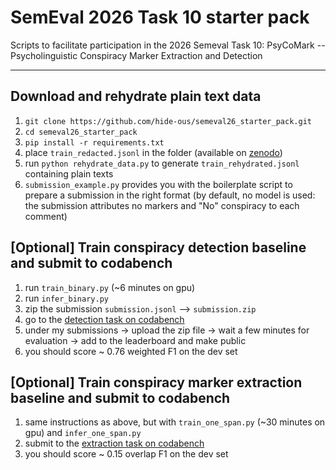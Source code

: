 # SemEval 2026 Task 10  starter pack
Scripts to facilitate participation in the 2026 Semeval Task 10: PsyCoMark -- Psycholinguistic Conspiracy Marker Extraction and Detection

--------
## Download and rehydrate plain text data
1. `git clone https://github.com/hide-ous/semeval26_starter_pack.git`
2. `cd semeval26_starter_pack`
3. `pip install -r requirements.txt`
4. place `train_redacted.jsonl` in the folder (available on [zenodo](https://doi.org/10.5281/zenodo.15114171))
5. run `python rehydrate_data.py` to generate `train_rehydrated.jsonl` containing plain texts
6. `submission_example.py` provides you with the boilerplate script to prepare a submission in the right format (by default, no model is used: the submission attributes no markers and "No" conspiracy to each comment)

## [Optional] Train conspiracy detection baseline and submit to codabench
1. run `train_binary.py` (~6 minutes on gpu) 
2. run `infer_binary.py`
3. zip the submission `submission.jsonl` --> `submission.zip`
4. go to the [detection task on codabench](https://www.codabench.org/competitions/10749/)
5. under my submissions -> upload the zip file -> wait a few minutes for evaluation -> add to the leaderboard and make public
6. you should score ~ 0.76 weighted F1 on the dev set

## [Optional] Train conspiracy marker extraction baseline and submit to codabench
1. same instructions as above, but with `train_one_span.py` (~30 minutes on gpu) and `infer_one_span.py`
2. submit to the [extraction task on codabench](https://www.codabench.org/competitions/10751/)
3. you should score ~ 0.15 overlap F1 on the dev set